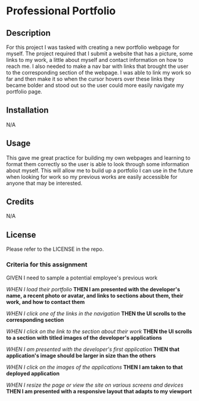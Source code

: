 # Professional Portfolio

## Description

For this project I was tasked with creating a new portfolio webpage for myself. The project required that I submit a website that has a picture, some links to my work, a little about myself and contact information on how to reach me. I also needed to make a nav bar with links that brought the user to the corresponding section of the webpage. I was able to link my work so far and then make it so when the cursor hovers over these links they became bolder and stood out so the user could more easily navigate my portfolio page.

## Installation

N/A

## Usage

This gave me great practice for building my own webpages and learning to format them correctly so the user is able to look through some information about myself. This will allow me to build up a portfolio I can use in the future when looking for work so my previous works are easily accessible for anyone that may be interested.

## Credits

N/A

## License

Please refer to the LICENSE in the repo.

### Criteria for this assignment

GIVEN I need to sample a potential employee's previous work

*WHEN I load their portfolio*
**THEN I am presented with the developer's name, a recent photo or avatar, and links to sections about them, their work, and how to contact them**

*WHEN I click one of the links in the navigation*
**THEN the UI scrolls to the corresponding section**

*WHEN I click on the link to the section about their work*
**THEN the UI scrolls to a section with titled images of the developer's applications**

*WHEN I am presented with the developer's first application*
**THEN that application's image should be larger in size than the others**

*WHEN I click on the images of the applications*
**THEN I am taken to that deployed application**

*WHEN I resize the page or view the site on various screens and devices*
**THEN I am presented with a responsive layout that adapts to my viewport**